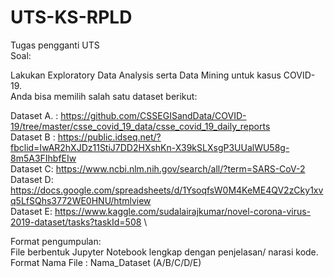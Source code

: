 # UTS-KS-RPLD
Tugas pengganti UTS\
Soal:

Lakukan Exploratory Data Analysis serta Data Mining untuk kasus COVID-19.\
Anda bisa memilih salah satu dataset berikut:

Dataset A. : https://github.com/CSSEGISandData/COVID-19/tree/master/csse_covid_19_data/csse_covid_19_daily_reports \
Dataset B : https://public.idseq.net/?fbclid=IwAR2hXJDz11StiJ7DD2HXshKn-X39kSLXsgP3UUalWU58g-8m5A3FIhbfEIw \
Dataset C: https://www.ncbi.nlm.nih.gov/search/all/?term=SARS-CoV-2 \
Dataset D: https://docs.google.com/spreadsheets/d/1YsoqfsW0M4KeME4QV2zCky1xvq5LfSQhs3772WE0HNU/htmlview \
Dataset E: https://www.kaggle.com/sudalairajkumar/novel-corona-virus-2019-dataset/tasks?taskId=508 \

Format pengumpulan:\
File berbentuk Jupyter Notebook lengkap dengan penjelasan/ narasi kode.\
Format Nama File : Nama_Dataset (A/B/C/D/E)

